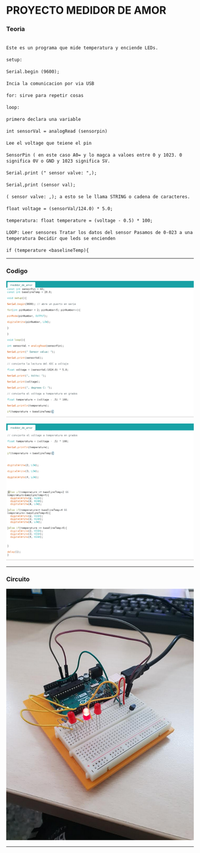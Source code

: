 # PROYECTO MEDIDOR DE AMOR

### Teoria

```

Este es un programa que mide temperatura y enciende LEDs.

setup:

Serial.begin (9600);

Incia la comunicacion por via USB

for: sirve para repetir cosas

loop:

primero declara una variable

int sensorVal = analogRead (sensorpin)

Lee el voltage que teiene el pin

SensorPin ( en este caso A0= y lo magca a valoes entre 0 y 1023. 0 significa 0V o GND y 1023 significa SV.

Serial.print (" sensor valve: ",);

Serial,print (sensor val);

( sensor valve: ,); a esto se le llama STRING o cadena de caracteres.

float voltage = (sensorVal/124.0) * 5.0;

temperatura: float temperature = (voltage - 0.5) * 100;

LOOP: Leer sensores Tratar los datos del sensor Pasamos de 0-023 a una temperatura Decidir que leds se encienden

if (temperature <baselineTemp){

```

---

### Codigo

![](https://raw.githubusercontent.com/Baultek/Arduino/main/imagenes%20arduino/Captura%20de%20pantalla%20de%202021-10-26%2014-04-21.png)

![](https://raw.githubusercontent.com/Baultek/Arduino/main/imagenes%20arduino/Captura%20de%20pantalla%20de%202021-10-26%2014-04-53.png)

---

### Circuito

![](https://raw.githubusercontent.com/Baultek/Arduino/main/imagenes%20arduino/Captura%20de%20pantalla%20de%202021-10-26%2013-59-29.png)

---
